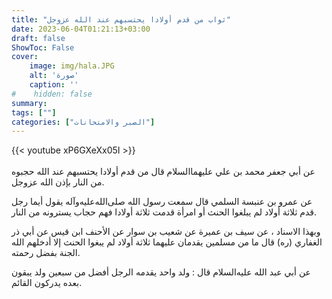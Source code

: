```yaml
---
title: "ثواب من قدم أولادا يحتسبهم عند الله عزوجل"
date: 2023-06-04T01:21:13+03:00
draft: false
ShowToc: False
cover:
    image: img/hala.JPG
    alt: 'صورة'
    caption: ''
#    hidden: false
summary: 
tags: [""]
categories: ["الصبر والامتحانات"]
---
```

{{< youtube xP6GXeXx05I >}}  
 <br>
عن أبي جعفر محمد بن علي عليهما‌السلام
قال من قدم أولادا يحتسبهم عند الله حجبوه من النار بإذن الله عزوجل.

عن عمرو بن عنبسة السلمي قال سمعت رسول الله صلى‌الله‌عليه‌وآله
يقول أيما رجل قدم ثلاثة أولاد لم يبلغوا الحنث أو امرأة قدمت ثلاثة
أولادا فهم حجاب يسترونه من النار. 

وبهذا الاسناد ، عن سيف بن عميرة عن شعيب بن سوار عن الأحنف ابن قيس عن أبي ذر الغفاري (ره) قال ما من مسلمين يقدمان عليهما
ثلاثة أولاد لم يبغوا الحنث إلا أدخلهم الله الجنة بفضل رحمته.

عن أبي عبد الله
عليه‌السلام قال : ولد واحد يقدمه الرجل أفضل من سبعين ولد يبقون
بعده يدركون القائم.


